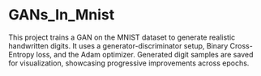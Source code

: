 # GANs_In_Mnist
This project trains a GAN on the MNIST dataset to generate realistic handwritten digits. It uses a generator-discriminator setup, Binary Cross-Entropy loss, and the Adam optimizer. Generated digit samples are saved for visualization, showcasing progressive improvements across epochs.
